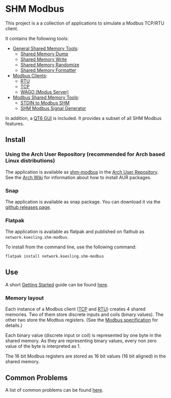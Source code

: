 # SHM Modbus

This project is a a collection of applications to simulate a Modbus TCP/RTU client. 

It contains the following tools:

- [General Shared Memory Tools](shm_tools/):
  - [Shared Memory Dump](shm_tools/dump_shm/)
  - [Shared Memory Write](shm_tools/write_shm/)
  - [Shared Memory Randomize](shm_tools/shared_mem_random/)
  - [Shared Memory Formatter](shm_tools/shm_format/)
- [Modbus Clients](modbus_clients/):
  - [RTU](modbus_clients/rtu/)
  - [TCP](modbus_clients/tcp/)
  - [WAGO (Modus Server)](modbus_clients/wago/)
- [Modbus Shared Memory Tools](shm_modbus/):
  - [STDIN to Modbus SHM](shm_modbus/stdin_to_modbus_shm/)
  - [SHM Modbus Signal Generator](shm_modbus/signal_gen/)

In addition, a [QT6 GUI](shm_modbus/gui/) is included.
It provides a subset of all SHM Modbus features.

## Install

### Using the Arch User Repository (recommended for Arch based Linux distributions)

The application is available as [shm-modbus](https://aur.archlinux.org/packages/shm-modbus) in the [Arch User Repository](https://aur.archlinux.org/).
See the [Arch Wiki](https://wiki.archlinux.org/title/Arch_User_Repository) for information about how to install AUR packages.

### Snap

The application is available as snap package.
You can download it via the [github releases page](https://github.com/SHMModbus/SHM_Modbus/releases).

### Flatpak

The application is available as flatpak and published on flathub as ```network.koesling.shm-modbus```.

To install from the command line, use the following command:

```bash
flatpak install network.koesling.shm-modbus
```

## Use

A short [Getting Started](getting_started.md) guide can be found [here](getting_started.md).

### Memory layout

Each instance of a Modbus client ([TCP](modbus_clients/tcp/) and [RTU](modbus_clients/rtu/)) creates 4 shared memories.
Two of them store discrete inputs and coils (binary values). 
The other two store the Modbus registers. 
(See the [Modbus specification](https://modbus.org/docs/Modbus_Application_Protocol_V1_1b3.pdf) for details.)

Each binary value (discrete input or coil) is represented by one byte in the shared memory.
As they are representing binary values, every non zero value of the byte is interpreted as 1.

The 16 bit Modbus registers are stored as 16 bit values (16 bit aligned) in the shared memory.

## Common Problems

A list of common problems can be found [here](common_problems.md).

